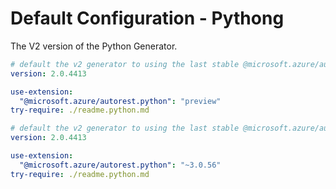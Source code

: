 # Default Configuration - Pythong

The V2 version of the Python Generator.



``` yaml $(python) && $(preview) && !isRequested('@autorest/python')
# default the v2 generator to using the last stable @microsoft.azure/autorest-core 
version: 2.0.4413

use-extension:
  "@microsoft.azure/autorest.python": "preview"
try-require: ./readme.python.md
```

``` yaml $(python) && !isRequested('@autorest/python')
# default the v2 generator to using the last stable @microsoft.azure/autorest-core 
version: 2.0.4413

use-extension:
  "@microsoft.azure/autorest.python": "~3.0.56"
try-require: ./readme.python.md
```
